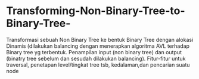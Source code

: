 # Transforming-Non-Binary-Tree-to-Binary-Tree-
Transformasi sebuah Non Binary Tree ke bentuk Binary Tree dengan alokasi  Dinamis (dilakukan balancing dengan menerapkan algoritma AVL terhadap Binary  tree yg terbentuk. Penampilan input (non binary tree) dan output (binatry tree  sebelum dan sesudah dilakukan balancing).  Fitur-fitur untuk traversal,  penetapan level/tingkat tree tsb, kedalaman,dan pencarian suatu node 
